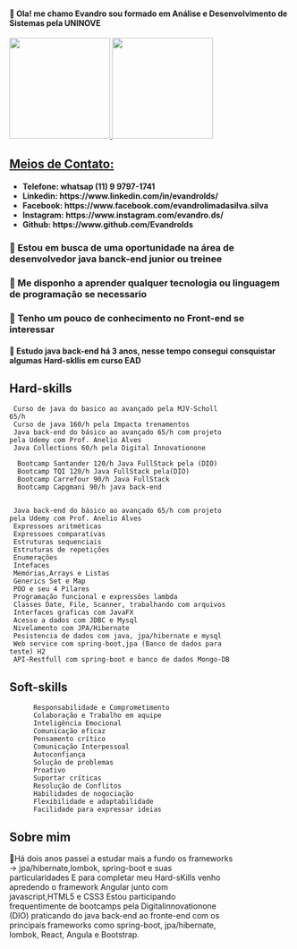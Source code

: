 <h4> 👋 Ola! me chamo Evandro sou formado em Análise e Desenvolvimento de Sistemas pela UNINOVE</h4>
<div>
<a href="https://github.com/Evandrolds">
<img height="180em" src="https://github-readme-stats.vercel.app/api/top-langs/?username=Evandrolds&layout=compact&langs_count=10&theme=dracula"/>
<img height="180em" src="https://github-readme-stats.vercel.app/api?username=Evandrolds&show_icons=true&theme=dracula&include_all_commits=true&count_private=true"/>
</div>
<h2> Meios de Contato:</h2>
 <ul>
  <h4>
   <li><a> Telefone: whatsap (11) 9 9797-1741</li></a>
    <li> Linkedin:   https://www.linkedin.com/in/evandrolds/</li>
   <li>Facebook:    https://www.facebook.com/evandrolimadasilva.silva</li>
   <li>Instagram:   https://www.instagram.com/evandro.ds/</li>
   <li>Github:      https://www.github.com/Evandrolds</li>
  </4>
 </ul>
<h3> 👀 Estou em busca de uma oportunidade na área de desenvolvedor java banck-end junior ou treinee</h3>
<h3> 🦖 Me disponho a aprender qualquer tecnologia ou linguagem de programação se necessario 
<h3> 👀 Tenho um pouco de conhecimento no Front-end se interessar</3>
<h4> 🌱 Estudo java back-end há 3 anos, nesse tempo consegui consquistar algumas Hard-skllis em curso EAD</h4>


  <h2>Hard-skills</h2>
     <div style="max-width: 400px;">
     
     Curso de java do basico ao avançado pela MJV-Scholl  65/h
     Curso de java 160/h pela Impacta trenamentos
     Java back-end do básico ao avançado 65/h com projeto pela Udemy com Prof. Anelio Alves 
     Java Collections 60/h pela Digital Innovationone
     
      Bootcamp Santander 120/h Java FullStack pela (DIO)
      Bootcamp TQI 120/h Java FullStack pela(DIO)
      Bootcamp Carrefour 90/h Java FullStack 
      Bootcamp Capgmani 90/h java back-end 
     

     Java back-end do básico ao avançado 65/h com projeto pela Udemy com Prof. Anelio Alves 
     Expressoes aritméticas
     Expressoes comparativas
     Estruturas sequenciais
     Estruturas de repetições
     Enumerações
     Intefaces
     Memórias,Arrays e Listas
     Generics Set e Map
     POO e seu 4 Pilares
     Programação funcional e expressões lambda
     Classes Date, File, Scanner, trabalhando com arquivos
     Interfaces graficas com JavaFX
     Acesso a dados com JDBC e Mysql
     Nivelamento com JPA/Hibernate
     Pesistencia de dados com java, jpa/hibernate e mysql
     Web service com spring-boot,jpa (Banco de dados para teste) H2
     API-Restfull com spring-boot e banco de dados Mongo-DB
     
     
   <h2>Soft-skills </h2>      
     <div style="max-width: 400px;">
        
          Responsabilidade e Comprometimento
          Colaboração e Trabalho em aquipe
          Inteligência Emocional
          Comunicação eficaz
          Pensamento crítico
          Comunicação Interpessoal
          Autoconfiança
          Solução de problemas
          Proativo
          Suportar críticas
          Resolução de Conflitos
          Habilidades de nogociação
          Flexibilidade e adaptabilidade
          Facilidade para expressar ideias
        
    
     
  <h2>Sobre mim</h2>
         <div style="max-width: 400px;">
          
🚀Há dois anos passei a estudar mais a fundo os frameworks -> jpa/hibernate,lombok, spring-boot e suas particularidades 
E para completar meu Hard-sKills venho apredendo o framework Angular junto com javascript,HTML5 e CSS3
Estou participando frequentimente de bootcamps pela Digitalinnovationone (DIO) praticando do java back-end  ao fronte-end com os principais frameworks como         spring-boot, jpa/hibernate, lombok, React, Angula e Bootstrap. 
          


